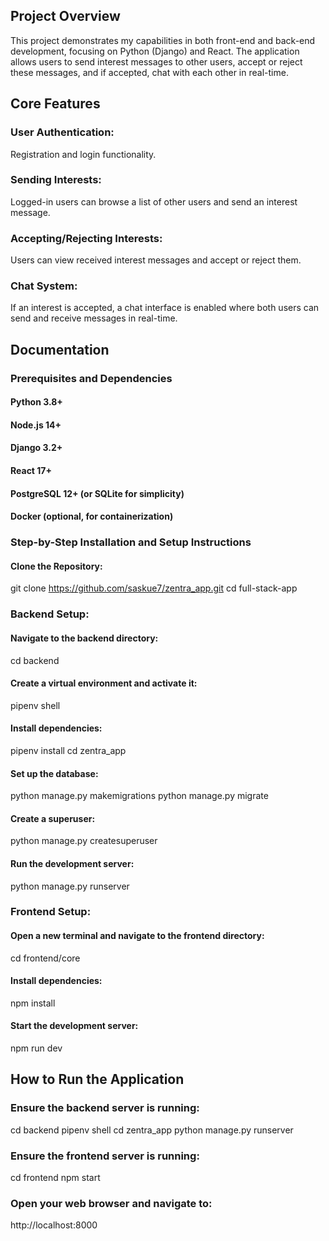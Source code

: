## Project Overview
This project demonstrates my capabilities in both front-end and back-end development, focusing on Python (Django) and React. The application allows users to send interest messages to other users, accept or reject these messages, and if accepted, chat with each other in real-time.

## Core Features
### User Authentication:
Registration and login functionality.
### Sending Interests:
Logged-in users can browse a list of other users and send an interest message.
### Accepting/Rejecting Interests:
Users can view received interest messages and accept or reject them.
### Chat System:
If an interest is accepted, a chat interface is enabled where both users can send and receive messages in real-time.

## Documentation
### Prerequisites and Dependencies
#### Python 3.8+
#### Node.js 14+
#### Django 3.2+
#### React 17+
#### PostgreSQL 12+ (or SQLite for simplicity)
#### Docker (optional, for containerization)

### Step-by-Step Installation and Setup Instructions
#### Clone the Repository:

git clone https://github.com/saskue7/zentra_app.git
cd full-stack-app
### Backend Setup:

#### Navigate to the backend directory:


cd backend

#### Create a virtual environment and activate it:


pipenv shell  

#### Install dependencies:

pipenv install
cd zentra_app

#### Set up the database:

python manage.py makemigrations
python manage.py migrate

#### Create a superuser:


python manage.py createsuperuser

#### Run the development server:


python manage.py runserver

### Frontend Setup:

#### Open a new terminal and navigate to the frontend directory:


cd frontend/core

#### Install dependencies:

npm install

#### Start the development server:

npm run dev


## How to Run the Application
### Ensure the backend server is running:

cd backend
pipenv shell 
cd zentra_app
python manage.py runserver

### Ensure the frontend server is running:


cd frontend
npm start


### Open your web browser and navigate to:

http://localhost:8000


